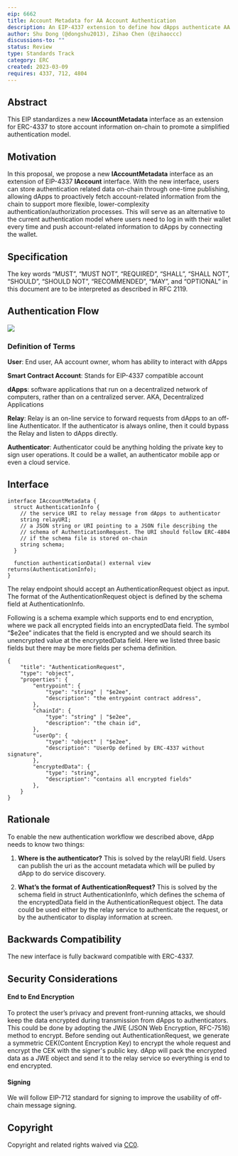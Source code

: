 ```yaml
---
eip: 6662
title: Account Metadata for AA Account Authentication
description: An EIP-4337 extension to define how dApps authenticate AA accounts
author: Shu Dong (@dongshu2013), Zihao Chen (@zihaoccc)
discussions-to: ""
status: Review
type: Standards Track
category: ERC
created: 2023-03-09
requires: 4337, 712, 4804
---
```


## Abstract

This EIP standardizes a new **IAccountMetadata** interface as an extension for ERC-4337 to store account information on-chain to promote a simplified authentication model.

## Motivation

In this proposal, we propose a new **IAccountMetadata** interface as an extension of EIP-4337 **IAccount** interface. With the new interface, users can store authentication related data on-chain through one-time publishing, allowing dApps to proactively fetch account-related information from the chain to support more flexible, lower-complexity authentication/authorization processes. This will serve as an alternative to the current authentication model where users need to log in with their wallet every time and push account-related information to dApps by connecting the wallet.

## Specification

The key words “MUST”, “MUST NOT”, “REQUIRED”, “SHALL”, “SHALL NOT”, “SHOULD”, “SHOULD NOT”, “RECOMMENDED”, “MAY”, and “OPTIONAL” in this document are to be interpreted as described in RFC 2119.

## Authentication Flow

<img src="https://static.swimlanes.io/396d8817b738c1fb4ae68d1dec3de454.png">

### Definition of Terms
**User**: End user, AA account owner, whom has ability to interact with dApps

**Smart Contract Account**: Stands for EIP-4337 compatible account

**dApps**: software applications that run on a decentralized network of computers, rather than on a centralized server. AKA, Decentralized Applications

**Relay**: Relay is an on-line service to forward requests from dApps to an off-line Authenticator. If the authenticator is always online, then it could bypass the Relay and listen to dApps directly.

**Authenticator**:  Authenticator could be anything holding the private key to sign user operations. It could be a wallet, an authenticator mobile app or even a cloud service.

## Interface

```
interface IAccountMetadata {
  struct AuthenticationInfo {
    // the service URI to relay message from dApps to authenticator
    string relayURI;
    // a JSON string or URI pointing to a JSON file describing the
    // schema of AuthenticationRequest. The URI should follow ERC-4804
    // if the schema file is stored on-chain
    string schema;
  }

  function authenticationData() external view returns(AuthenticationInfo);
}
```

The relay endpoint should accept an AuthenticationRequest object as input. The format of the AuthenticationRequest object is defined by the schema field at AuthenticationInfo.

Following is a schema example which supports end to end encryption, where we pack all encrypted fields into an encryptedData field. The symbol “\$e2ee” indicates that the field is encrypted and we should search its unencrypted value at the encryptedData field. Here we listed three basic fields but there may be more fields per schema definition.

```
{
    "title": "AuthenticationRequest",
    "type": "object",
    "properties": {
        "entrypoint": {
            "type": "string" | "$e2ee",
            "description": "the entrypoint contract address",
        },
        "chainId": {
            "type": "string" | "$e2ee",
            "description": "the chain id",
        },
        "userOp": {
            "type": "object" | "$e2ee",
            "description": "UserOp defined by ERC-4337 without signature",
        },
        "encryptedData": {
            "type": "string",
            "description": "contains all encrypted fields"
        },
    }
}
```

## Rationale

To enable the new authentication workflow we described above, dApp needs to know two things:

1. **Where is the authenticator?** This is solved by the relayURI field. Users can publish the uri as the account metadata which will be pulled by dApp to do service discovery.

2. **What’s the format of AuthenticationRequest?** This is solved by the schema field in struct AuthenticationInfo, which defines the schema of the encryptedData field in the AuthenticationRequest object. The data could be used either by the relay service to authenticate the request, or by the authenticator to display information at screen.


## Backwards Compatibility

The new interface is fully backward compatible with ERC-4337.

## Security Considerations

#### End to End Encryption

To protect the user’s privacy and prevent front-running attacks, we should keep the data encrypted during transmission from dApps to authenticators. This could be done by adopting the JWE (JSON Web Encryption, RFC-7516) method to encrypt. Before sending out AuthenticationRequest, we generate a symmetric CEK(Content Encryption Key) to encrypt the whole request and encrypt the CEK with the signer's public key. dApp will pack the encrypted data as a JWE object and send it to the relay service so everything is end to end encrypted.

#### Signing

We will follow EIP-712 standard for signing to improve the usability of off-chain message signing.

## Copyright

Copyright and related rights waived via [CC0](../LICENSE.md).
